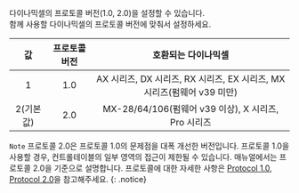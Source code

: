 
다이나믹셀의 프로토콜 버전(1.0, 2.0)을 설정할 수 있습니다.  
함께 사용할 다이나믹셀의 프로토콜 버전에 맞춰서 설정하세요.

|값|프로토콜 버전|호환되는 다이나믹셀|
| :---: | :---: | :---: |
|1|1.0|AX 시리즈, DX 시리즈, RX 시리즈, EX 시리즈, MX 시리즈(펌웨어 v39 미만)|
|2(기본값)|2.0|MX-28/64/106(펌웨어 v39 이상), X 시리즈, Pro 시리즈|

`Note` 프로토콜 2.0은 프로토콜 1.0의 문제점을 대폭 개선한 버전입니다. 프로토콜 1.0을 사용할 경우, 컨트롤테이블의 일부 영역의 접근이 제한될 수 있습니다. 매뉴얼에서는 프로토콜 2.0을 기준으로 설명합니다. 프로토콜에 대한 자세한 사항은 [Protocol 1.0], [Protocol 2.0]을 참고해주세요.
{: .notice}

[Protocol 1.0]: /docs/kr/dxl/protocol1/
[Protocol 2.0]: /docs/kr/dxl/protocol2/

